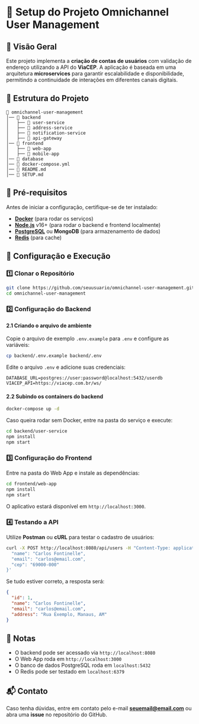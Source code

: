 # 📌 Setup do Projeto Omnichannel User Management

## 📖 Visão Geral
Este projeto implementa a **criação de contas de usuários** com validação de endereço utilizando a API do **ViaCEP**. A aplicação é baseada em uma arquitetura **microservices** para garantir escalabilidade e disponibilidade, permitindo a continuidade de interações em diferentes canais digitais.

## 📂 Estrutura do Projeto
```
📁 omnichannel-user-management
│── 📂 backend
│   ├── 📂 user-service
│   ├── 📂 address-service
│   ├── 📂 notification-service
│   ├── 📂 api-gateway
│── 📂 frontend
│   ├── 📂 web-app
│   ├── 📂 mobile-app
│── 📂 database
│── 📜 docker-compose.yml
│── 📜 README.md
│── 📜 SETUP.md
```

## 🔧 Pré-requisitos
Antes de iniciar a configuração, certifique-se de ter instalado:

- **[Docker](https://www.docker.com/get-started)** (para rodar os serviços)
- **[Node.js](https://nodejs.org/)** v16+ (para rodar o backend e frontend localmente)
- **[PostgreSQL](https://www.postgresql.org/)** ou **MongoDB** (para armazenamento de dados)
- **[Redis](https://redis.io/)** (para cache)

## 🚀 Configuração e Execução

### **1️⃣ Clonar o Repositório**
```bash
git clone https://github.com/seuusuario/omnichannel-user-management.git
cd omnichannel-user-management
```

### **2️⃣ Configuração do Backend**

#### **2.1 Criando o arquivo de ambiente**
Copie o arquivo de exemplo `.env.example` para `.env` e configure as variáveis:
```bash
cp backend/.env.example backend/.env
```

Edite o arquivo `.env` e adicione suas credenciais:
```env
DATABASE_URL=postgres://user:password@localhost:5432/userdb
VIACEP_API=https://viacep.com.br/ws/
```

#### **2.2 Subindo os containers do backend**
```bash
docker-compose up -d
```

Caso queira rodar sem Docker, entre na pasta do serviço e execute:
```bash
cd backend/user-service
npm install
npm start
```

### **3️⃣ Configuração do Frontend**
Entre na pasta do Web App e instale as dependências:
```bash
cd frontend/web-app
npm install
npm start
```
O aplicativo estará disponível em `http://localhost:3000`.

### **4️⃣ Testando a API**
Utilize **Postman** ou **cURL** para testar o cadastro de usuários:
```bash
curl -X POST http://localhost:8080/api/users -H "Content-Type: application/json" -d '{
  "name": "Carlos Fontinelle",
  "email": "carlos@email.com",
  "cep": "69000-000"
}'
```

Se tudo estiver correto, a resposta será:
```json
{
  "id": 1,
  "name": "Carlos Fontinelle",
  "email": "carlos@email.com",
  "address": "Rua Exemplo, Manaus, AM"
}
```

## 📜 Notas
- O backend pode ser acessado via `http://localhost:8080`
- O Web App roda em `http://localhost:3000`
- O banco de dados PostgreSQL roda em `localhost:5432`
- O Redis pode ser testado em `localhost:6379`

## 📬 Contato
Caso tenha dúvidas, entre em contato pelo e-mail **seuemail@email.com** ou abra uma **issue** no repositório do GitHub.